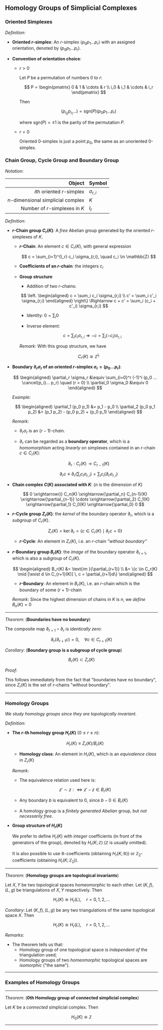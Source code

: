 ## Homology Groups of Simplicial Complexes

### Oriented Simplexes

*Definition*:

- **Oriented $r$-simplex**: An $r$-simplex $\langle p_0 p_1 ... p_r \rangle$ with an assigned orientation, denoted by $(p_0 p_1 ... p_r)$.

- **Convention of orientation choice**:

    - $r > 0$

        Let $P$ be a permutation of numbers 0 to $r$:

        $$
        P = 
        \begin{pmatrix}
            0 & 1 & \cdots & r \\
            i_0 & i_1 & \cdots & i_r
        \end{pmatrix}
        $$

        Then

        $$
        (p_{i_0} p_{i_1} ... ) = \text{sgn}(P) (p_0 p_1 ... p_r)
        $$

        where $\text{sgn}(P) = \pm 1$ is the parity of the permutation $P$. 

    - $r = 0$
        
        Oriented 0-simplex is just a point $p_0$, the same as an unoriented 0-simplex.

### Chain Group, Cycle Group and Boundary Group

*Notation*:

<center>

|Object|Symbol|
|-:|:-|
|$i$th oriented $r$-simplex|$\sigma_{r,i}$|
|$n$-dimensional simplicial complex|$K$|
|Number of $r$-simplexes in $K$|$I_r$|

</center>

*Definition*:

- **$r$-Chain group $C_r(K)$**: A *free* Abelian group generated by the oriented $r$-simplexes of $K$.
    
    - **$r$-Chain**: An element $c \in C_r(K)$, with general expression

        $$
        c = \sum_{i=1}^{I_r} c_i \sigma_{r,i}, \quad 
        c_i \in \mathbb{Z}
        $$

    - **Coefficients of an $r$-chain**: the integers $c_i$
    
    - **Group structure** 
        
        - Addition of two $r$-chains:

        $$
        \left.
        \begin{aligned}
            c = \sum_i c_i \sigma_{r,i} \\ 
            c' = \sum_i c'_i \sigma_{r,i}
        \end{aligned}
        \right\} \Rightarrow
        c + c' = \sum_i (c_i + c'_i) \sigma_{r,i}
        $$

        - Identity: $0 = \sum_i 0$
        - Inverse element: 

            $$
            c = \sum_i c_i \sigma_{r,i} \Rightarrow
            -c = \sum_i (-c_i) \sigma_{r,i}
            $$
        
        *Remark*: With this group structure, we have

        $$
        C_r(K) \cong \mathbb{Z}^{I_r}
        $$

- **Boundary $\partial_r \sigma_r$ of an oriented $r$-simplex $\sigma_r = (p_0 ... p_r)$**:

    $$
    \begin{aligned}
        \partial_r \sigma_r &\equiv
        \sum_{i=0}^r (-1)^i (p_0 ... \cancel{p_i}... p_r)
        \quad (r > 0)
        \\
        \partial_0 \sigma_0 &\equiv 0
    \end{aligned}
    $$

    *Example*:

    $$
    \begin{aligned}
        \partial_1 (p_0 p_1) &= p_1 - p_0 \\
        \partial_2 (p_0 p_1 p_2) &=
        (p_1 p_2) - (p_0 p_2) + (p_0 p_1)
    \end{aligned}
    $$
    
    *Remark*: 
    
    - $\partial_r \sigma_r$ is an $(r-1)$-*chain*.

    - $\partial_r$ can be regarded as a **boundary operator**, which is a *homomorphism* acting *linearly* on simplexes contained in an $r$-chain $c \in C_r(K)$:

        $$
        \partial_r: C_r(K) \rightarrow C_{r-1}(K)
        $$

        $$
        \partial_r c \equiv \partial_r \left(
            \sum_i c_i \sigma_{r,i}
        \right)
        = \sum_i c_i (\partial_r \sigma_{r,i})
        $$
    
- **Chain complex $C(K)$ associated with $K$**: ($n$ is the dimension of $K$)

    $$
    0 \xrightarrow{i} C_n(K) 
    \xrightarrow{\partial_n} C_{n-1}(K)
    \xrightarrow{\partial_{n-1}} \cdots
    \xrightarrow{\partial_2} C_1(K)
    \xrightarrow{\partial_1} C_0(K)
    \xrightarrow{\partial_0} 0
    $$

- **$r$-Cycle group $Z_r(K)$**: the *kernel* of the boundary operator $\partial_r$, which is a *subgroup* of $C_r(K)$.

    $$
    Z_r(K) = \ker{\partial_r}
    = \{c \in C_r(K) \mid \partial_r c = 0\}
    $$

    - **$r$-Cycle**: An element in $Z_r(K)$, i.e. an $r$-chain *"without boundary"*

- **$r$-Boundary group $B_r(K)$**: the *image* of the boundary operator $\partial_{r+1}$, which is also a *subgroup* of $C_r(K)$.
    
    $$
    \begin{aligned}
        B_r(K) &= \text{im }{\partial_{r+1}} \\
        &= \{c \in C_r(K) \mid [\exist d \in C_{r+1}(K)]  \, c = \partial_{r+1}d\}
    \end{aligned}
    $$

    - **$r$-Boundary**: An element in $B_r(K)$, i.e. an $r$-chain which is the boundary of some $(r+1)$-chain

    *Remark*: Since the highest dimension of chains in $K$ is $n$, we *define* $B_n(K) = 0$

----

*Theorem*: (**Boundaries have no boundary**)

The composite map $\partial_{r+1} \circ \partial_r$ is *identically zero*:

$$
\partial_r(\partial_{r+1}c) = 0, 
\quad \forall c \in C_{r+1}(K)
$$

*Corollary*: (**Boundary group is a subgroup of cycle group**)

$$
B_r(K) \subset Z_r(K)
$$

*Proof*:

This follows immediately from the fact that "boundaries have no boundary", since $Z_r(K)$ is the set of $r$-chains "without boundary". 

----

### Homology Groups

*We study homology groups since they are topologically invariant.*

*Definition*:

- **The $r$-th homology group $H_r(K)$** $(0 \le r \le n)$:
    
    $$
    H_r(K) \equiv Z_r(K) / B_r(K)
    $$

    - **Homology class**: An element in $H_r(K)$, which is an *equivalence class* in $Z_r(K)$

    *Remark*: 
    
    - The equivalence relation used here is: 
    
    $$
    z' \sim z :\Leftrightarrow z' - z \in B_r(K)
    $$

    - Any boundary $b$ is equivalent to 0, since $b - 0 \in B_r(K)$
    
    - A homology group is a *finitely generated Abelian* group, but *not necessarily free*.
  
- **Group structure of $H_r(K)$**

    We prefer to define $H_r(K)$ with *integer* coefficients (in front of the generators of the group), denoted by $H_r(K;\mathbb{Z})$ ($\mathbb{Z}$ is usually omitted). 

    It is also possible to use $\mathbb{R}$-coefficients (obtaining $H_r(K;\mathbb{R})$) or $\mathbb{Z}_2$-coefficients (obtaining $H_r(K;\mathbb{Z}_2)$). 

----

*Theorem*: (**Homology groups are topological invariants**)

Let $X, Y$ be two topological spaces homeomorphic to each other. Let $(K,f), (L,g)$ be triangulations of $X, Y$ respectively. Then

$$
H_r(K) \cong H_r(L), \quad r = 0,1,2,...
$$

*Corollary*: Let $(K,f), (L,g)$ be any two triangulations of the same topological space $X$. Then

$$
H_r(K) \cong H_r(L), \quad r = 0,1,2,...
$$

*Remarks*:

- The theorem tells us that:
    - Homology group of one topological space is *independent of* the triangulation used;
    - Homology groups of two *homeomorphic* topological spaces are *isomorphic*  ("the same").

----

### Examples of Homology Groups

----

*Theorem*: (**0th Homology group of connected simplicial complex**)

Let $K$ be a *connected* simplicial complex. Then

$$
H_0(K) \cong \mathbb{Z}
$$

----